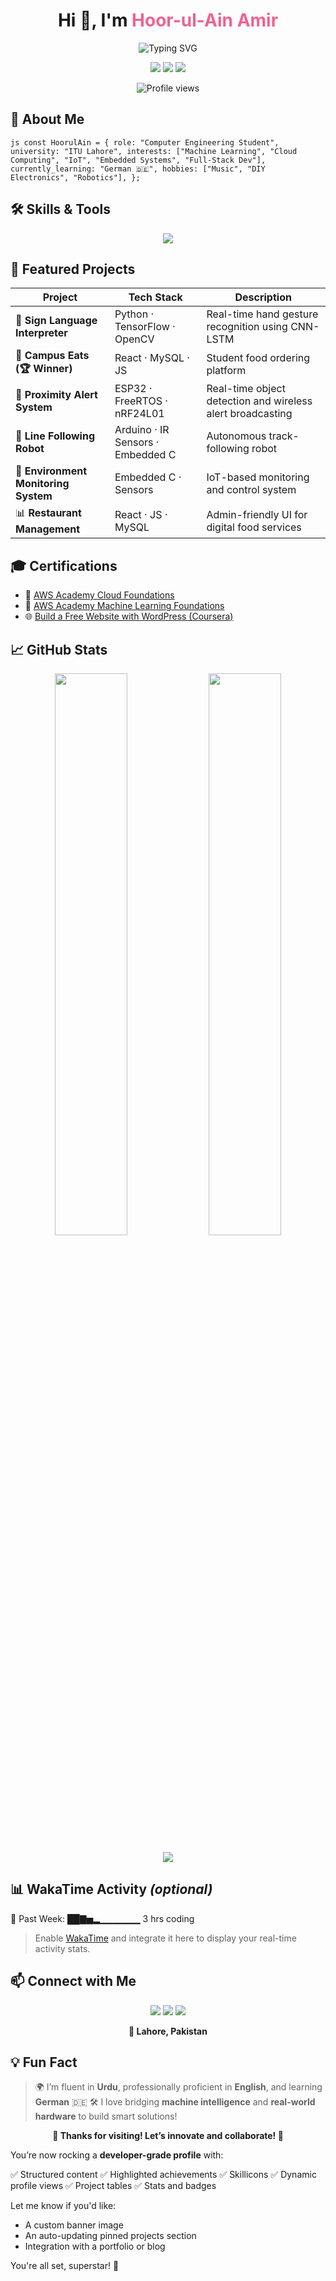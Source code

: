 
<!-- 🌟 Advanced & Interactive GitHub Profile for Hoor-ul-Ain Amir -->

<h1 align="center">Hi 👋, I'm <strong style="color:#f06292;">Hoor-ul-Ain Amir</strong></h1>

<p align="center">
  <img src="https://readme-typing-svg.demolab.com?font=Fira+Code&size=22&pause=1000&color=F70000&center=true&width=1000&lines=Computer+Engineering+Student+%40+ITU+Lahore;Machine+Learning+%7C+Cloud+%7C+IoT+%7C+Embedded+Systems;Always+Learning+and+Building+Something+New+%F0%9F%9A%80" alt="Typing SVG"/>
</p>

<p align="center">
  <a href="mailto:hoorulainamir26@gmail.com"><img src="https://img.shields.io/badge/Gmail-D14836?style=for-the-badge&logo=gmail&logoColor=white"/></a>
  <a href="https://www.linkedin.com/in/hoor-ul-ain-amir-701006281/"><img src="https://img.shields.io/badge/LinkedIn-0077B5?style=for-the-badge&logo=linkedin&logoColor=white"/></a>
  <a href="https://github.com/HoorUlAinAmir"><img src="https://img.shields.io/badge/GitHub-181717?style=for-the-badge&logo=github&logoColor=white"/></a>
</p>

<p align="center">
  <img src="https://komarev.com/ghpvc/?username=HoorUlAinAmir&style=flat-square&color=blue" alt="Profile views"/>
</p>



## 🧩 About Me

```js const HoorulAin = { role: "Computer Engineering Student", university: "ITU Lahore", interests: ["Machine Learning", "Cloud Computing", "IoT", "Embedded Systems", "Full‑Stack Dev"], currently_learning: "German 🇩🇪", hobbies: ["Music", "DIY Electronics", "Robotics"], }; ``` 



## 🛠️ Skills & Tools

<p align="center">
  <img src="https://skillicons.dev/icons?i=python,cpp,c,js,react,aws,docker,kubernetes,git,github,arduino,esp32,tensorflow,matlab" />
</p>



## 🚀 Featured Projects

| Project                              | Tech Stack                        | Description                                                |
| ------------------------------------ | --------------------------------- | ---------------------------------------------------------- |
| 🤟 **Sign Language Interpreter**     | Python · TensorFlow · OpenCV      | Real-time hand gesture recognition using CNN-LSTM          |
| 🍱 **Campus Eats (🏆 Winner)**       | React · MySQL · JS                | Student food ordering platform                             |
| 📡 **Proximity Alert System**        | ESP32 · FreeRTOS · nRF24L01       | Real-time object detection and wireless alert broadcasting |
| 🤖 **Line Following Robot**          | Arduino · IR Sensors · Embedded C | Autonomous track-following robot                           |
| 🌿 **Environment Monitoring System** | Embedded C · Sensors              | IoT-based monitoring and control system                    |
| 📊 **Restaurant Management**         | React · JS · MySQL                | Admin-friendly UI for digital food services                |



## 🎓 Certifications

* 🧩 [AWS Academy Cloud Foundations](https://drive.google.com/file/d/1mPfCkxlJMeMs3p-pWIzzjtdAqTgMG2Vh/view?usp=drive_link)
* 🤖 [AWS Academy Machine Learning Foundations](https://drive.google.com/file/d/1oVuocgt067iswtocPSnKy9LQlxnz8Zwb/view?usp=drive_link)
* 🌐 [Build a Free Website with WordPress (Coursera)](https://drive.google.com/file/d/1KRY4h4cW_CJJW1ltzzhSva6PtY0Xvs1-/view?usp=drive_link)



## 📈 GitHub Stats

<p align="center">
  <img src="https://github-readme-stats.vercel.app/api?username=HoorUlAinAmir&show_icons=true&theme=tokyonight&hide_border=true" width="48%" />
  <img src="https://github-readme-stats.vercel.app/api/top-langs/?username=HoorUlAinAmir&layout=compact&theme=tokyonight&hide_border=true" width="48%" />
</p>

<p align="center">
  <img src="https://github-profile-trophy.vercel.app/?username=HoorUlAinAmir&theme=radical&no-frame=true&margin-w=15" />
</p>



## 📊 WakaTime Activity *(optional)*

📅 Past Week: ██▇▅▂▁▁▁▁▁▁ 3 hrs coding

> Enable [WakaTime](https://wakatime.com) and integrate it here to display your real-time activity stats.


## 📫 Connect with Me

<p align="center">
  <a href="mailto:hoorulainamir26@gmail.com"><img src="https://img.shields.io/badge/Email-D14836?style=flat-square&logo=gmail&logoColor=white"/></a>
  <a href="https://www.linkedin.com/in/hoor-ul-ain-amir-701006281/"><img src="https://img.shields.io/badge/LinkedIn-0077B5?style=flat-square&logo=linkedin&logoColor=white"/></a>
  <a href="https://github.com/HoorUlAinAmir"><img src="https://img.shields.io/badge/GitHub-181717?style=flat-square&logo=github&logoColor=white"/></a>
</p>

<p align="center"><strong>📍 Lahore, Pakistan</strong></p>


## 💡 Fun Fact

> 🌍 I’m fluent in **Urdu**, professionally proficient in **English**, and learning **German** 🇩🇪
> 🛠️ I love bridging **machine intelligence** and **real-world hardware** to build smart solutions!


<p align="center">
  <strong>🌟 Thanks for visiting! Let’s innovate and collaborate! 🚀</strong>
</p>


You’re now rocking a **developer-grade profile** with:

✅ Structured content
✅ Highlighted achievements
✅ Skillicons
✅ Dynamic profile views
✅ Project tables
✅ Stats and badges

Let me know if you'd like:

* A custom banner image
* An auto-updating pinned projects section
* Integration with a portfolio or blog

You're all set, superstar! 🌟
